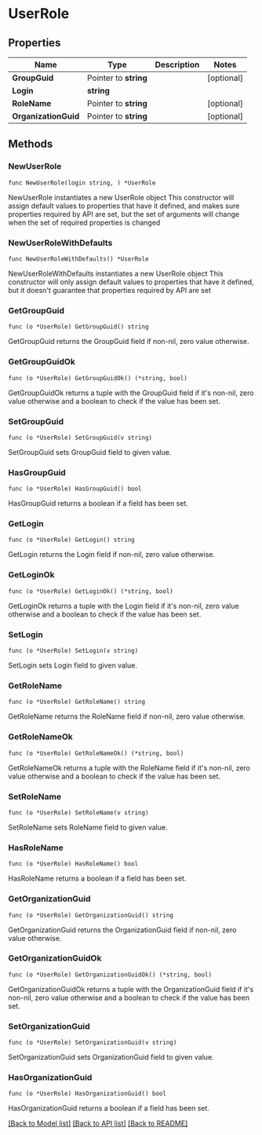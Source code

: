 # UserRole

## Properties

Name | Type | Description | Notes
------------ | ------------- | ------------- | -------------
**GroupGuid** | Pointer to **string** |  | [optional] 
**Login** | **string** |  | 
**RoleName** | Pointer to **string** |  | [optional] 
**OrganizationGuid** | Pointer to **string** |  | [optional] 

## Methods

### NewUserRole

`func NewUserRole(login string, ) *UserRole`

NewUserRole instantiates a new UserRole object
This constructor will assign default values to properties that have it defined,
and makes sure properties required by API are set, but the set of arguments
will change when the set of required properties is changed

### NewUserRoleWithDefaults

`func NewUserRoleWithDefaults() *UserRole`

NewUserRoleWithDefaults instantiates a new UserRole object
This constructor will only assign default values to properties that have it defined,
but it doesn't guarantee that properties required by API are set

### GetGroupGuid

`func (o *UserRole) GetGroupGuid() string`

GetGroupGuid returns the GroupGuid field if non-nil, zero value otherwise.

### GetGroupGuidOk

`func (o *UserRole) GetGroupGuidOk() (*string, bool)`

GetGroupGuidOk returns a tuple with the GroupGuid field if it's non-nil, zero value otherwise
and a boolean to check if the value has been set.

### SetGroupGuid

`func (o *UserRole) SetGroupGuid(v string)`

SetGroupGuid sets GroupGuid field to given value.

### HasGroupGuid

`func (o *UserRole) HasGroupGuid() bool`

HasGroupGuid returns a boolean if a field has been set.

### GetLogin

`func (o *UserRole) GetLogin() string`

GetLogin returns the Login field if non-nil, zero value otherwise.

### GetLoginOk

`func (o *UserRole) GetLoginOk() (*string, bool)`

GetLoginOk returns a tuple with the Login field if it's non-nil, zero value otherwise
and a boolean to check if the value has been set.

### SetLogin

`func (o *UserRole) SetLogin(v string)`

SetLogin sets Login field to given value.


### GetRoleName

`func (o *UserRole) GetRoleName() string`

GetRoleName returns the RoleName field if non-nil, zero value otherwise.

### GetRoleNameOk

`func (o *UserRole) GetRoleNameOk() (*string, bool)`

GetRoleNameOk returns a tuple with the RoleName field if it's non-nil, zero value otherwise
and a boolean to check if the value has been set.

### SetRoleName

`func (o *UserRole) SetRoleName(v string)`

SetRoleName sets RoleName field to given value.

### HasRoleName

`func (o *UserRole) HasRoleName() bool`

HasRoleName returns a boolean if a field has been set.

### GetOrganizationGuid

`func (o *UserRole) GetOrganizationGuid() string`

GetOrganizationGuid returns the OrganizationGuid field if non-nil, zero value otherwise.

### GetOrganizationGuidOk

`func (o *UserRole) GetOrganizationGuidOk() (*string, bool)`

GetOrganizationGuidOk returns a tuple with the OrganizationGuid field if it's non-nil, zero value otherwise
and a boolean to check if the value has been set.

### SetOrganizationGuid

`func (o *UserRole) SetOrganizationGuid(v string)`

SetOrganizationGuid sets OrganizationGuid field to given value.

### HasOrganizationGuid

`func (o *UserRole) HasOrganizationGuid() bool`

HasOrganizationGuid returns a boolean if a field has been set.


[[Back to Model list]](../README.md#documentation-for-models) [[Back to API list]](../README.md#documentation-for-api-endpoints) [[Back to README]](../README.md)


